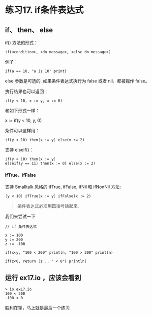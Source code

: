 # 练习17. if条件表达式

## if、 then、 else

if() 方法的形式：

```
if(<condition>, <do message>, <else do message>)
```

例子：

```
if(a == 10, "a is 10" print)
```

else 参数是可选的. 如果条件表达式执行为 false 或者 nil，都被视作 false。

执行结果也可以返回：

```
if(y < 10, x := y, x := 0)
```

和如下形式一样：

x := if(y < 10, y, 0)

条件可以这样用：

```
if(y < 10) then(x := y) else(x := 2)
```

支持 elseif()：

```
if(y < 10) then(x := y)
elseif(y == 11) then(x := 0) else(x := 2)
```

#### ifTrue、ifFalse

支持 Smalltalk 风格的 ifTrue, ifFalse, ifNil 和 ifNonNil 方法:

```
(y < 10) ifTrue(x := y) ifFalse(x := 2)
```

>    条件表达式必须用圆括号括起来.

我们来尝试一下

```
// if 条件表达式

x := 100
y := 200
z := -100

if(x<y, "100 < 200" println, "100 > 200" println)

if(z<0, return (z .. " < 0") println)

```

## 运行 ex17.io ，应该会看到

```
> io ex17.io
100 < 200
-100 < 0
```

胜利在望，马上就是最后一个练习